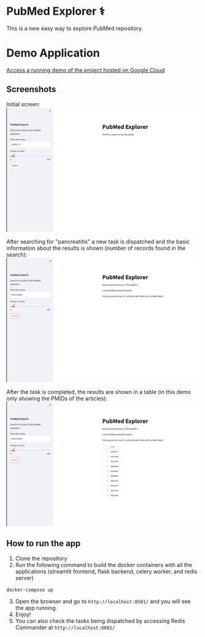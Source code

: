 # PubMed Explorer ⚕️

This is a new easy way to explore PubMed repository.

# Demo Application
[Access a running demo of the project hosted on Google Cloud](http://35.209.74.188:8501/)

## Screenshots

Initial screen:
![Screenshot 1](./screenshots/1.png)

After searching for "pancreatitis" a new task is dispatched and the basic information about the results is shown (number of records found in the search):
![Screenshot 2](./screenshots/2.png)

After the task is completed, the results are shown in a table (in this demo only showing the PMIDs of the articles):
![Screenshot 3](./screenshots/3.png)

## How to run the app

1. Clone the repository
2. Run the following command to build the docker containers with all the applications (streamlit frontend, flask backend, celery worker, and redis server)
```bash
docker-compose up
```
3. Open the browser and go to `http://localhost:8501/` and you will see the app running.
4. Enjoy!
5. You can also check the tasks being dispatched by accessing Redis Commander at `http://localhost:8081/`
  
